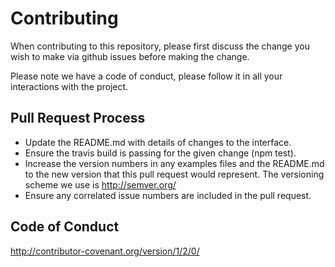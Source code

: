 # Contributing

When contributing to this repository, please first discuss the change you wish to make via github issues before making the change.

Please note we have a code of conduct, please follow it in all your interactions with the project.

## Pull Request Process

* Update the README.md with details of changes to the interface.
* Ensure the travis build is passing for the given change (npm test).
* Increase the version numbers in any examples files and the README.md to the new version that this pull request would represent. The versioning scheme we use is http://semver.org/
* Ensure any correlated issue numbers are included in the pull request.

## Code of Conduct

http://contributor-covenant.org/version/1/2/0/

